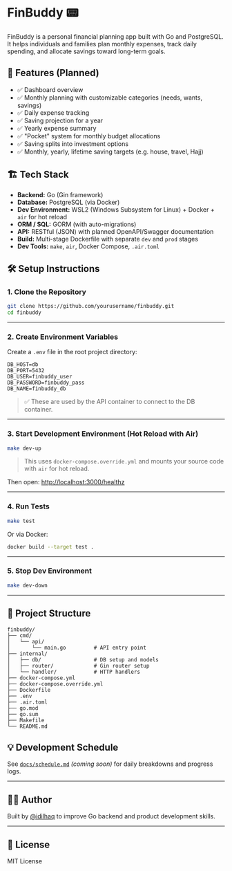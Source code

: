 # FinBuddy 📟

FinBuddy is a personal financial planning app built with Go and PostgreSQL. It helps individuals and families plan monthly expenses, track daily spending, and allocate savings toward long-term goals.

## 🚀 Features (Planned)

* ✅ Dashboard overview
* ✅ Monthly planning with customizable categories (needs, wants, savings)
* ✅ Daily expense tracking
* ✅ Saving projection for a year
* ✅ Yearly expense summary
* ✅ "Pocket" system for monthly budget allocations
* ✅ Saving splits into investment options
* ✅ Monthly, yearly, lifetime saving targets (e.g. house, travel, Hajj)

## 🏗 Tech Stack

* **Backend:** Go (Gin framework)
* **Database:** PostgreSQL (via Docker)
* **Dev Environment:** WSL2 (Windows Subsystem for Linux) + Docker + `air` for hot reload
* **ORM / SQL:** GORM (with auto-migrations)
* **API:** RESTful (JSON) with planned OpenAPI/Swagger documentation
* **Build:** Multi-stage Dockerfile with separate `dev` and `prod` stages
* **Dev Tools:** `make`, `air`, Docker Compose, `.air.toml`

## 🛠 Setup Instructions

### 1. Clone the Repository

```bash
git clone https://github.com/yourusername/finbuddy.git
cd finbuddy
```

---

### 2. Create Environment Variables

Create a `.env` file in the root project directory:

```
DB_HOST=db
DB_PORT=5432
DB_USER=finbuddy_user
DB_PASSWORD=finbuddy_pass
DB_NAME=finbuddy_db
```

> ✅ These are used by the API container to connect to the DB container.

---

### 3. Start Development Environment (Hot Reload with Air)

```bash
make dev-up
```

> This uses `docker-compose.override.yml` and mounts your source code with `air` for hot reload.

Then open: [http://localhost:3000/healthz](http://localhost:3000/healthz)

---

### 4. Run Tests

```bash
make test
```

Or via Docker:

```bash
docker build --target test .
```

---

### 5. Stop Dev Environment

```bash
make dev-down
```

---

## 📁 Project Structure

```
finbuddy/
├── cmd/
│   └── api/
│       └── main.go         # API entry point
├── internal/
│   ├── db/                 # DB setup and models
│   ├── router/             # Gin router setup
│   └── handler/            # HTTP handlers
├── docker-compose.yml
├── docker-compose.override.yml
├── Dockerfile
├── .env
├── .air.toml
├── go.mod
├── go.sum
├── Makefile
└── README.md
```

## 💡 Development Schedule

See [`docs/schedule.md`](docs/schedule.md) *(coming soon)* for daily breakdowns and progress logs.

---

## 🧑‍💻 Author

Built by [@idilhaq](https://github.com/idilhaq) to improve Go backend and product development skills.

---

## 📜 License

MIT License
